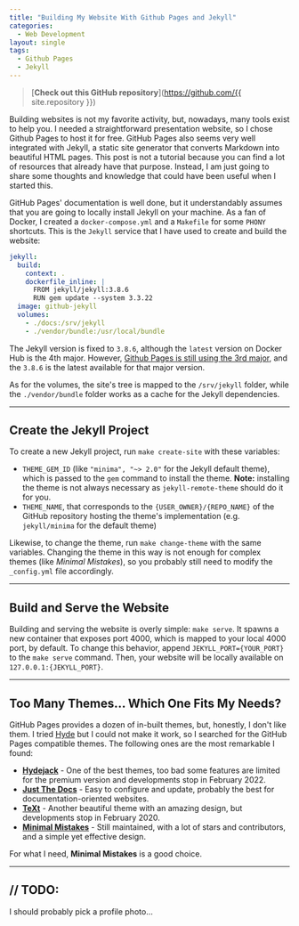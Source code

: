 ```yaml
---
title: "Building My Website With Github Pages and Jekyll"
categories:
  - Web Development
layout: single
tags:
  - Github Pages
  - Jekyll
---
```


> [**Check out this GitHub repository**](https://github.com/{{ site.repository }})

Building websites is not my favorite activity, but, nowadays, many tools exist to help you. I needed a straightforward presentation website, so I chose Github Pages to host it for free. GitHub Pages also seems very well integrated with Jekyll, a static site generator that converts Markdown into beautiful HTML pages. This post is not a tutorial because you can find a lot of resources that already have that purpose. Instead, I am just going to share some thoughts and knowledge that could have been useful when I started this.

GitHub Pages' documentation is well done, but it understandably assumes that you are going to locally install Jekyll on your machine. As a fan of Docker, I created a `docker-compose.yml` and a `Makefile` for some `PHONY` shortcuts. This is the `Jekyll` service that I have used to create and build the website:

```yaml
jekyll:
  build: 
    context: .
    dockerfile_inline: |
      FROM jekyll/jekyll:3.8.6
      RUN gem update --system 3.3.22
  image: github-jekyll
  volumes:
    - ./docs:/srv/jekyll
    - ./vendor/bundle:/usr/local/bundle
```

The Jekyll version is fixed to `3.8.6`, although the `latest` version on Docker Hub is the 4th major. However, [Github Pages is still using the 3rd major](https://pages.github.com/versions/), and the `3.8.6` is the latest available for that major version. 

As for the volumes, the site's tree is mapped to the `/srv/jekyll` folder, while the `./vendor/bundle` folder works as a cache for the Jekyll dependencies.

---

## Create the Jekyll Project

To create a new Jekyll project, run `make create-site` with these variables:
- `THEME_GEM_ID` (like `"minima", "~> 2.0"` for the Jekyll default theme), which is passed to the `gem` command to install the theme. **Note:** installing the theme is not always necessary as `jekyll-remote-theme` should do it for you.  
- `THEME_NAME`, that corresponds to the `{USER_OWNER}/{REPO_NAME}` of the GitHub repository hosting the theme's implementation (e.g. `jekyll/minima` for the default theme)

Likewise, to change the theme, run `make change-theme` with the same variables. Changing the theme in this way is not enough for complex themes (like *Minimal Mistakes*), so you probably still need to modify the `_config.yml` file accordingly.

---

## Build and Serve the Website

Building and serving the website is overly simple: `make serve`. It spawns a new container that exposes port 4000, which is mapped to your local 4000 port, by default. To change this behavior, append `JEKYLL_PORT={YOUR_PORT}` to the `make serve` command. Then, your website will be locally available on `127.0.0.1:{JEKYLL_PORT}`.

---

## Too Many Themes... Which One Fits My Needs?

GitHub Pages provides a dozen of in-built themes, but, honestly, I don't like them. I tried [Hyde](https://github.com/poole/hyde) but I could not make it work, so I searched for the GitHub Pages compatible themes. The following ones are the most remarkable I found:
- [**Hydejack**](https://github.com/eliocamp/hydejack) - One of the best themes, too bad some features are limited for the premium version and developments stop in February 2022.
- [**Just The Docs**](https://github.com/just-the-docs/just-the-docs]) - Easy to configure and update, probably the best for documentation-oriented websites.
- [**TeXt**](https://github.com/kitian616/jekyll-TeXt-theme) - Another beautiful theme with an amazing design, but developments stop in February 2020.
- [**Minimal Mistakes**](https://github.com/mmistakes/minimal-mistakes) - Still maintained, with a lot of stars and contributors, and a simple yet effective design.

For what I need, **Minimal Mistakes** is a good choice.

---

## // TODO:

I should probably pick a profile photo...
